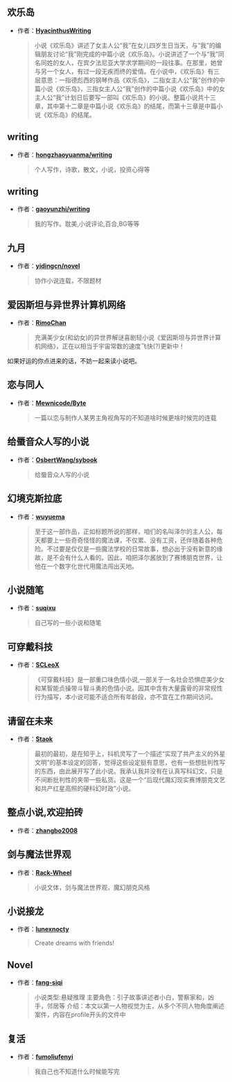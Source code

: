 ## 欢乐岛

- 作者：**[HyacinthusWriting](https://github.com/HyacinthusWriting/L-isle-Joyeuse)**


    > 小说《欢乐岛》讲述了女主人公“我”在女儿四岁生日当天，与“我”的编辑朋友讨论“我”刚完成的中篇小说《欢乐岛》。小说讲述了一个与“我”同名同姓的女人，在宾夕法尼亚大学求学期间的一段往事。在那里，她曾与另一个女人，有过一段无疾而终的爱情。在小说中，《欢乐岛》有三层意思：一指德彪西的钢琴作品《欢乐岛》，二指女主人公“我”创作的中篇小说《欢乐岛》，三指女主人公“我”创作的中篇小说《欢乐岛》中的女主人公“我”计划日后要写一部叫《欢乐岛》的小说。整篇小说共十三章，其中第十二章是中篇小说《欢乐岛》的结尾，而第十三章是中篇小说《欢乐岛》的结尾。


## writing

- 作者：**[hongzhaoyuanma/writing](https://github.com/hongzhaoyuanma/writing)**

 

    > 个人写作，诗歌，散文，小说，投资心得等

## writing

- 作者：**[gaoyunzhi/writing](https://github.com/gaoyunzhi/writing)**

    > 我的写作。耽美,小说评论,百合,BG等等

## 九月

- 作者：**[yidingcn/novel](https://github.com/yidingcn/novel)**

 

    > 协作小说连载，不限题材

## 爱因斯坦与异世界计算机网络

- 作者：**[RimoChan](https://github.com/RimoChan/Einstein-and-The-Other-World-Computer-Network)**

 

    > 充满美少女(和幼女)的异世界解谜喜剧轻小说《爱因斯坦与异世界计算机网络》，正在以相当于宇宙常数的速度飞快(?)更新中！

如果好运的你点进来的话，不妨一起来读小说吧。

## 恋与同人

- 作者：**[Mewnicode/Byte](https://github.com/Mewnicode/Byte)**

 

    > 一篇以恋与制作人某男主角视角写的不知道啥时候更啥时候完的连载

## 给蜃音众人写的小说

- 作者：**[OsbertWang/sybook](https://github.com/OsbertWang/sybook)**

 

    > 给蜃音众人写的小说

## 幻境克斯拉底

- 作者：**[wuyuema](https://github.com/wuyuema/Zeul-has-to-continue-his-magic-lesson-today)**

 

    > 至于这一部作品，正如标题所说的那样，咱们的名叫泽尔的主人公，每天都要上一些奇奇怪怪的魔法课，不仅累、没有工资，还伴随着各种危险。不过要是仅仅是一些魔法学校的日常故事，想必出于没有新意的缘故，是不会有什么人看的。因此，咱把泽尔酱放到了赛博朋克世界，让他在一个数字化世代用魔法闯出天地。

## 小说随笔

- 作者：**[suqixu](https://github.com/suqixu/blog)**

 

    > 自己写的一些小说和随笔

## 可穿戴科技

- 作者：**[SCLeoX](https://github.com/SCLeoX/Wearable-Technology)**

 

    > 《可穿戴科技》是一部重口味色情小说,一部关于一名社会恐惧症美少女和某智能贞操带斗智斗勇的色情小说。因其中含有大量露骨的非常规性行为描写，本小说可能不适合所有年龄段，亦不宜在工作期间访问。

## 请留在未来

- 作者：**[Staok](https://github.com/Staok/Please-stay-in-the-future)**

 

    > 最初的最初，是在知乎上，抖机灵写了一个描述“实现了共产主义的外星文明”的基本设定的回答，觉得这些设定挺有意思，也有一些想批判性写的东西，由此展开写了此小说。我承认我并没有在认真写科幻文，只是不间断批判性的夹带一些私货。这是一个“后现代魔幻现实赛博朋克文艺和共产红星高照的硬科幻时政”小说。

## 整点小说,欢迎拍砖

- 作者：**[zhangbo2008](https://github.com/zhangbo2008/TryingWriteHorrorStory)**


## 剑与魔法世界观

- 作者：**[Rack-Wheel](https://github.com/Rack-Wheel/Project-Ortelius)**


    > 小说文体，剑与魔法世界观，魔幻朋克风格

## 小说接龙

- 作者：**[lunexnocty](https://github.com/lunexnocty/NovelChains)**


    > Create dreams with friends!


## Novel

- 作者：**[fang-siqi](https://github.com/fang-siqi/Novel)**


    > 小说类型:悬疑推理
      主要角色：引子故事讲述者小白，警察家和，凶手，邻居等
      介绍：本文以第一人物视觉为主，从多个不同人物角度阐述案件，内容在profile开头的文件中


## 复活

- 作者：**[fumoliufenyi](https://github.com/fumoliufenyi/fuhuo)**


    > 我自己也不知道什么时候能写完
